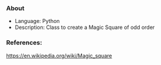 ### About
* Language: Python
* Description: Class to create a Magic Square of odd order


### References:
https://en.wikipedia.org/wiki/Magic_square
